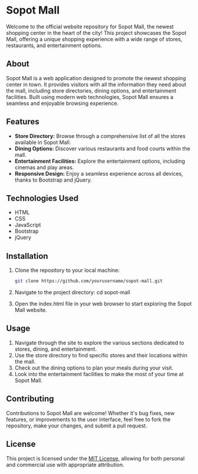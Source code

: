 # Sopot Mall

Welcome to the official website repository for Sopot Mall, the newest shopping center in the heart of the city! This project showcases the Sopot Mall, offering a unique shopping experience with a wide range of stores, restaurants, and entertainment options.

## About

Sopot Mall is a web application designed to promote the newest shopping center in town. It provides visitors with all the information they need about the mall, including store directories, dining options, and entertainment facilities. Built using modern web technologies, Sopot Mall ensures a seamless and enjoyable browsing experience.

## Features

- **Store Directory:** Browse through a comprehensive list of all the stores available in Sopot Mall.
- **Dining Options:** Discover various restaurants and food courts within the mall.
- **Entertainment Facilities:** Explore the entertainment options, including cinemas and play areas.
- **Responsive Design:** Enjoy a seamless experience across all devices, thanks to Bootstrap and jQuery.

## Technologies Used

- HTML
- CSS
- JavaScript
- Bootstrap
- jQuery

## Installation

1. Clone the repository to your local machine:
   ```bash
   git clone https://github.com/yourusername/sopot-mall.git

2. Navigate to the project directory:
   cd sopot-mall

3. Open the index.html file in your web browser to start exploring the Sopot Mall website.

## Usage

1. Navigate through the site to explore the various sections dedicated to stores, dining, and entertainment.
2. Use the store directory to find specific stores and their locations within the mall.
3. Check out the dining options to plan your meals during your visit.
4. Look into the entertainment facilities to make the most of your time at Sopot Mall.

## Contributing

Contributions to Sopot Mall are welcome! Whether it's bug fixes, new features, or improvements to the user interface, feel free to fork the repository, make your changes, and submit a pull request.

## License

This project is licensed under the [MIT License](LICENSE), allowing for both personal and commercial use with appropriate attribution.

